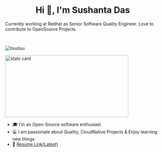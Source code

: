 **<h1 align="center">Hi 👋, I&apos;m Sushanta Das</h1>**
Currently working at Redhat as Senior Software Quality Engineer. Love to contribute to OpenSource Projects.

<br>
<p align="left"> <img src="https://komarev.com/ghpvc/?username=tisutisu&label=Profile%20views&color=0e75b6&style=flat" alt="tisutisu" /> </p>

<img alt= "stats card" height="200px" width="400" src="https://github-readme-streak-stats.herokuapp.com/?user=tisutisu&theme=dracula&hide_border=true">

- 🎓 I’m an Open-Source software enthusiast
- 💻 I am passionate about Quality, CloudNative Projects & Enjoy learning new things
- 📃 [Resume Link(Latest)](https://docs.google.com/document/d/1Kip2Giip3NX3hdAiJgnKYSwIC66klX_0HQt2KAfTpdw/view)

<!--
- 👋 Hi, I’m Sushanta Das
- 👀 I’m interested in Automation using Python and Go 
- 🌱 I’m currently learning kubernetes and Openshift
- 📫 Reach me on susdas@redhat.com or sushanta.das.ju@gmail.com
-->
<!---
tisutisu/tisutisu is a ✨ special ✨ repository because its `README.md` (this file) appears on your GitHub profile.
You can click the Preview link to take a look at your changes.
--->
